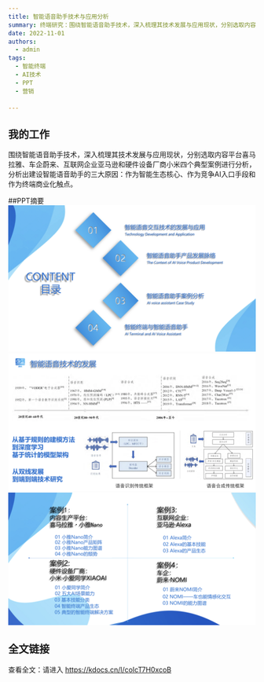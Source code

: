 ```yaml
---
title: 智能语音助手技术与应用分析
summary: 终端研究：围绕智能语音助手技术，深入梳理其技术发展与应用现状，分别选取内容平台、车企、互联网企业、硬件设备厂商四个典型案例进行分析，并给出洞察结论。
date: 2022-11-01
authors:
  - admin
tags:
  - 智能终端
  - AI技术
  - PPT
  - 营销

---
```


## 我的工作
  围绕智能语音助手技术，深入梳理其技术发展与应用现状，分别选取内容平台喜马拉雅、车企蔚来、互联网企业亚马逊和硬件设备厂商小米四个典型案例进行分析，分析出建设智能语音助手的三大原因：作为智能生态核心、作为竞争AI入口手段和作为终端商业化触点。
  
##PPT摘要
  ![screen reader text](ppt.jpg " ")
  ![screen reader text](ppt3.jpg " ")
  ![screen reader text](ppt4.jpg " ")
 
## 全文链接
  查看全文：请进入 https://kdocs.cn/l/coIcT7H0xcoB


